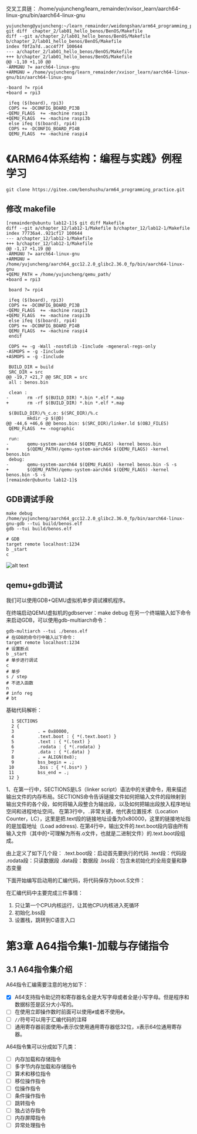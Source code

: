 
交叉工具链：
/home/yujuncheng/learn_remainder/xvisor_learn/aarch64-linux-gnu/bin/aarch64-linux-gnu

```shell
yujuncheng@yujuncheng:~/learn_remainder/weidongshan/arm64_programming_practice$ git diff  chapter_2/lab01_hello_benos/BenOS/Makefile
diff --git a/chapter_2/lab01_hello_benos/BenOS/Makefile b/chapter_2/lab01_hello_benos/BenOS/Makefile
index f0f2a7d..acc4f7f 100644
--- a/chapter_2/lab01_hello_benos/BenOS/Makefile
+++ b/chapter_2/lab01_hello_benos/BenOS/Makefile
@@ -1,10 +1,10 @@
-ARMGNU ?= aarch64-linux-gnu
+ARMGNU = /home/yujuncheng/learn_remainder/xvisor_learn/aarch64-linux-gnu/bin/aarch64-linux-gnu

-board ?= rpi4
+board = rpi3

 ifeq ($(board), rpi3)
 COPS += -DCONFIG_BOARD_PI3B
-QEMU_FLAGS  += -machine raspi3
+QEMU_FLAGS  += -machine raspi3b
 else ifeq ($(board), rpi4)
 COPS += -DCONFIG_BOARD_PI4B
 QEMU_FLAGS  += -machine raspi4
```

# 《ARM64体系结构：编程与实践》例程学习
```shell
git clone https://gitee.com/benshushu/arm64_programming_practice.git
```
## 修改 makefile
```shell
[remainder@ubuntu lab12-1]$ git diff Makefile
diff --git a/chapter_12/lab12-1/Makefile b/chapter_12/lab12-1/Makefile
index 77736a4..921cf17 100644
--- a/chapter_12/lab12-1/Makefile
+++ b/chapter_12/lab12-1/Makefile
@@ -1,17 +1,19 @@
-ARMGNU ?= aarch64-linux-gnu
+ARMGNU = /home/yujuncheng/aarch64_gcc12.2.0_glibc2.36.0_fp/bin/aarch64-linux-gnu
+QEMU_PATH = /home/yujuncheng/qemu_path/
+board = rpi3

 board ?= rpi4

 ifeq ($(board), rpi3)
 COPS += -DCONFIG_BOARD_PI3B
-QEMU_FLAGS  += -machine raspi3
+QEMU_FLAGS  += -machine raspi3b
 else ifeq ($(board), rpi4)
 COPS += -DCONFIG_BOARD_PI4B
 QEMU_FLAGS  += -machine raspi4
 endif

 COPS += -g -Wall -nostdlib -Iinclude -mgeneral-regs-only
-ASMOPS = -g -Iinclude
+ASMOPS = -g -Iinclude

 BUILD_DIR = build
 SRC_DIR = src
@@ -19,7 +21,7 @@ SRC_DIR = src
 all : benos.bin

 clean :
-       rm -rf $(BUILD_DIR) *.bin *.elf *.map
+       rm -rf $(BUILD_DIR) *.bin *.elf *.map

 $(BUILD_DIR)/%_c.o: $(SRC_DIR)/%.c
        mkdir -p $(@D)
@@ -44,6 +46,6 @@ benos.bin: $(SRC_DIR)/linker.ld $(OBJ_FILES)
 QEMU_FLAGS  += -nographic

 run:
-       qemu-system-aarch64 $(QEMU_FLAGS) -kernel benos.bin
+       $(QEMU_PATH)/qemu-system-aarch64 $(QEMU_FLAGS) -kernel benos.bin
 debug:
-       qemu-system-aarch64 $(QEMU_FLAGS) -kernel benos.bin -S -s
+       $(QEMU_PATH)/qemu-system-aarch64 $(QEMU_FLAGS) -kernel benos.bin -S -s
[remainder@ubuntu lab12-1]$
```

## GDB调试手段

```shell
make debug
/home/yujuncheng/aarch64_gcc12.2.0_glibc2.36.0_fp/bin/aarch64-linux-gnu-gdb --tui build/benos.elf
gdb --tui build/benos.elf

# GDB
target remote localhost:1234
b _start
c
```

![alt text](./image/qemu环境gdb调试.png)

## qemu+gdb调试

我们可以使用GDB+QEMU虚拟机单步调试裸机程序。

在终端启动QEMU虚拟机的gdbserver：make debug
在另一个终端输入如下命令来启动GDB，可以使用gdb-multiarch命令：
```shell
gdb-multiarch --tui ./benos.elf
# 在GDB的命令行中输入以下命令：
target remote localhost:1234
# 设置断点
b _start
# 单步进行调试
c
# 单步
s / step
# 不进入函数
n
# info reg
# bt

```

基础代码解析：
```shell
  1 SECTIONS
  2 {
  3         . = 0x80000,
  4         .text.boot : { *(.text.boot) }
  5         .text : { *(.text) }
  6         .rodata : { *(.rodata) }
  7         .data : { *(.data) }
  8         . = ALIGN(0x8);
  9         bss_begin = .;
 10         .bss : { *(.bss*) }
 11         bss_end = .;
 12 }
```

1、在第一行中，SECTIONS是LS（linker script）语法中的关键命令，用来描述输出文件的内存布局。SECTIONS命令告诉链接文件如何把输入文件的段映射到输出文件的各个段，如何将输入段整合为输出段，以及如何把输出段放入程序地址空间和进程地址空间。
在第3行中，`.`非常关键，他代表位置技术（Location Counter，LC），这里是把.text段的链接地址设备为0x80000，这里的链接地址指的是加载地址（Load address).
在第4行中，输出文件的.text.boot段内容由所有输入文件（其中的`*`可理解为所有.o文件，也就是二进制文件）的.text.boot段组成。

由上定义了如下几个段：
.text.boot段：启动首先要执行的代码
.text段：代码段
.rodata段：只读数据段
.data段：数据段
.bss段：包含未初始化的全局变量和静态变量

下面开始编写启动用的汇编代码，将代码保存为boot.S文件：

在汇编代码中主要完成三件事情：
1. 只让第一个CPU内核运行，让其他CPU内核进入死循环
2. 初始化.bss段
3. 设置栈，跳转到C语言入口

# 第3章 A64指令集1-加载与存储指令
## 3.1 A64指令集介绍
A64指令汇编需要注意的地方如下：
* [x] A64支持指令助记符和寄存器名全是大写字母或者全是小写字母。但是程序和数据标签是区分大小写的。
* [ ] 在使用立即操作数时前面可以使用`#`或者不使用`#`。
* [ ] `//`符号可以用于汇编代码的注释
* [ ] 通用寄存器前面使用`w`表示仅使用通用寄存器低32位，`x`表示64位通用寄存器。

A64指令集可以分成如下几类：
* [ ] 内存加载和存储指令
* [ ] 多字节内存加载和存储指令
* [ ] 算术和移位指令
* [ ] 移位操作指令
* [ ] 位操作指令
* [ ] 条件操作指令
* [ ] 跳转指令
* [ ] 独占访存指令
* [ ] 内存屏障指令
* [ ] 异常处理指令
